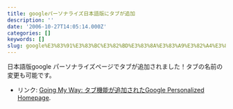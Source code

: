 ```yaml
---
title: googleパーソナライズ日本語版にタブが追加
description: ''
date: '2006-10-27T14:05:14.000Z'
categories: []
keywords: []
slug: google%E3%83%91%E3%83%BC%E3%82%BD%E3%83%8A%E3%83%A9%E3%82%A4%E3%82%BA%E6%97%A5%E6%9C%AC%E8%AA%9E%E7%89%88%E3%81%AB%E3%82%BF%E3%83%96%E3%81%8C%E8%BF...
---
```

日本語版google パーソナライズページでタブが追加されました！タブの名前の変更も可能です。

*   リンク: [Going My Way: タブ機能が追加されたGoogle Personalized Homepage](http://kengo.preston-net.com/archives/002809.shtml "Going My Way: タブ機能が追加されたGoogle Personalized Homepage").